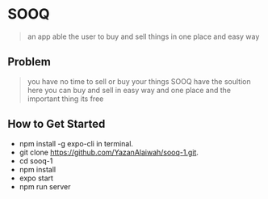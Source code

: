 # SOOQ #
 > an app able the user to buy and sell things in one place and easy way

## Problem ##
> you have no time to sell or buy your things SOOQ have the soultion here you can buy and sell in easy way and one place and the important thing its free

## How to Get Started ##
* npm install -g expo-cli in terminal.
* git clone https://github.com/YazanAlaiwah/sooq-1.git.
* cd sooq-1
* npm install
* expo start
* npm run server

